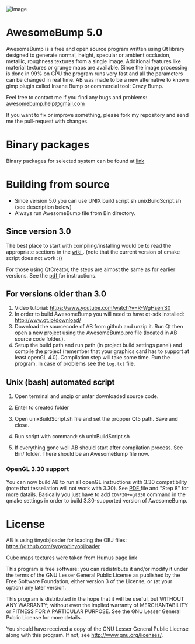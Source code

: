 

![Image](https://github.com/kmkolasinski/AwesomeBump/blob/master/Sources/resources/promo/githubimage5.jpg)


AwesomeBump 5.0 
====================

AwesomeBump is a free and open source program written using Qt library designed to generate normal, height, specular or ambient occlusion, metallic, roughness textures from a single image. Additional features like material textures or grunge maps are available. Since the image processing is done in 99% on GPU the program runs very fast and all the parameters can be changed in real time. AB was made to be a new alternative to known gimp plugin called Insane Bump or commercial tool: Crazy Bump.

Feel free to contact me if you find any bugs and problems: <awesomebump.help@gmail.com>

If you want to fix or improve something, please fork my repository and send me the pull-request with changes.

Binary packages
============
Binary packages for selected system can be found at [link](https://github.com/kmkolasinski/AwesomeBump/releases)


Building from source
============
* Since version 5.0 you can use UNIX build script sh unixBuildScript.sh (see description below)
* Always run AwesomeBump file from Bin directory. 


Since version 3.0
-----------------

The best place to start with compiling/installing would be to read the appropriate sections in the [wiki ](https://github.com/kmkolasinski/AwesomeBump/wiki). (note that the current version of cmake script does not work :()

For those using QtCreator, the steps are almost the same as for earlier versions.
See the [pdf ](https://github.com/kmkolasinski/AwesomeBump/releases/download/BuildingAB/BuildingInstruction.pdf) for instructions.

For versions older than 3.0
---------------------------

1. Video tutorial: https://www.youtube.com/watch?v=R-WgHserrS0
2. In order to build AwesomeBump you will need to have qt-sdk installed: http://www.qt.io/download/
3. Download the sourcecode of AB from github and unzip it. Run Qt then open a new project using the AwesomeBump.pro file (located in AB source code folder.).
4. Setup the build path and run path (in project build settings panel) and compile the project (remember that your graphics card has to support at least openGL 4.0). Compilation step will take some time. Run the program. In case of problems see the `log.txt` file.

Unix (bash) automated script
-------------------------

1. Open terminal and unzip or untar downloaded source code.

2. Enter to created folder

3. Open unixBuildScript.sh file and set the propper Qt5 path. Save and close.

4. Run script with command: sh unixBuildScript.sh

5. If everything gone well AB should start after compilation process. See Bin/ folder. There should be an AwesomeBump file now.

### OpenGL 3.30 support

You can now build AB to run all openGL instructions with 3.30 compatibility (note that tessellation will not work with 3.30). See [PDF ](https://github.com/kmkolasinski/AwesomeBump/releases/download/BuildingAB/BuildingInstruction.pdf) file and "Step 8" for more datails. Basically you just have to add `CONFIG+=gl330` command in the qmake settings in order to build 3.30-supported version of AwesomeBump.

License
=======

AB is using tinyobjloader for loading the OBJ files: https://github.com/syoyo/tinyobjloader

Cube maps textures were taken from Humus page [link](http://www.humus.name/index.php?page=Textures)


This program is free software: you can redistribute it and/or modify
it under the terms of the GNU Lesser General Public License as published by
the Free Software Foundation, either version 3 of the License, or
(at your option) any later version.

This program is distributed in the hope that it will be useful,
but WITHOUT ANY WARRANTY; without even the implied warranty of
MERCHANTABILITY or FITNESS FOR A PARTICULAR PURPOSE. See the
GNU Lesser General Public License for more details.

You should have received a copy of the GNU Lesser General Public License
along with this program. If not, see <http://www.gnu.org/licenses/>.

